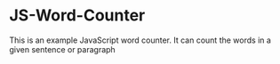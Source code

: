 # JS-Word-Counter
This is an example JavaScript word counter. It can count the words in a given sentence or paragraph 
